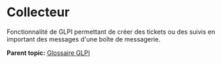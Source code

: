Collecteur
==========

Fonctionnalité de GLPI permettant de créer des tickets ou des suivis en
important des messages d'une boîte de messagerie.

**Parent topic:** [Glossaire GLPI](../../glpi/glossary.html)
